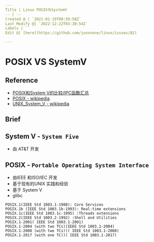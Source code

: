 ```yaml
---
Title | Linux POSIX与SystemV
-- | --
Created @ | `2021-01-19T08:50:58Z`
Last Modify @| `2022-12-22T03:30:54Z`
Labels | ``
Edit @| [here](https://github.com/junxnone/linux/issues/82)

---
```

# POSIX VS SystemV

## Reference
- [POSIX和System V的比较/IPC函数汇总](https://blog.csdn.net/derkampf/article/details/60958086)
- [POSIX - wikipedia](https://en.wikipedia.org/wiki/POSIX)
- [UNIX_System_V - wikipedia](https://en.wikipedia.org/wiki/UNIX_System_V)


## Brief


## System V - `System Five`

- 由 AT&T 开发

## POSIX - `Portable Operating System Interface`

- 由IEEE 和ISO/IEC 开发
- 基于现有的UNIX 实践和经验
- 基于 System V
- glibc

```
POSIX.1(IEEE Std 1003.1-1988): Core Services
POSIX.1b (IEEE Std 1003.1b-1993): Real-time extensions
POSIX.1c(IEEE Std 1003.1c-1995) :Threads extensions  
POSIX.2(IEEE Std 1003.2-1992) :Shell and Utilities
POSIX.1-2001( IEEE Std 1003.1-2001)
POSIX.1-2004 (with two TCs)(IEEE Std 1003.1-2004)
POSIX.1-2008 (with two TCs))( IEEE Std 1003.1-2008)
POSIX.1-2017 (with one TC))( IEEE Std 1003.1-2017)
```
